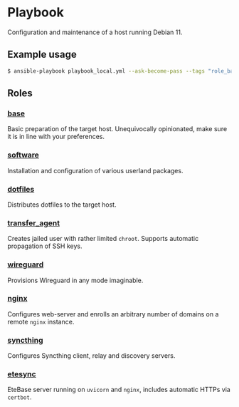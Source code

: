 # Playbook

Configuration and maintenance of a host running Debian 11.


## Example usage

```sh
$ ansible-playbook playbook_local.yml --ask-become-pass --tags "role_base,role_software"
```


## Roles

### [base](/roles/base/)
Basic preparation of the target host. Unequivocally opinionated, make sure it is in line with your preferences.

### [software](/roles/software/)
Installation and configuration of various userland packages.

### [dotfiles](/roles/dotfiles/)
Distributes dotfiles to the target host.

### [transfer_agent](/roles/transfer_agent/)
Creates jailed user with rather limited `chroot`. Supports automatic propagation of SSH keys.

### [wireguard](/roles/wireguard/)
Provisions Wireguard in any mode imaginable.

### [nginx](/roles/nginx/)
Configures web-server and enrolls an arbitrary number of domains on a remote `nginx` instance.

### [syncthing](/roles/syncthing)
Configures Syncthing client, relay and discovery servers.

### [etesync](/roles/etesync/)
EteBase server running on `uvicorn` and `nginx`, includes automatic HTTPs via `certbot`.
